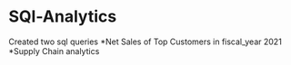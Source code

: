 # SQl-Analytics
Created two sql queries 
*Net Sales of Top Customers in fiscal_year 2021 
*Supply Chain analytics
